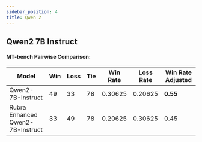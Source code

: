 ```yaml
---
sidebar_position: 4
title: Qwen 2
---
```


## Qwen2 7B Instruct


#### MT-bench Pairwise Comparison:

| Model                             | Win | Loss | Tie | Win Rate | Loss Rate | Win Rate Adjusted |
|-----------------------------------|-----|------|-----|----------|-----------|-------------------|
| Qwen2-7B-Instruct                 |  49 |   33 |  78 | 0.30625  | 0.20625   | **0.55**          |
| Rubra Enhanced Qwen2-7B-Instruct  |  33 |   49 |  78 | 0.20625  | 0.30625   | 0.45              |